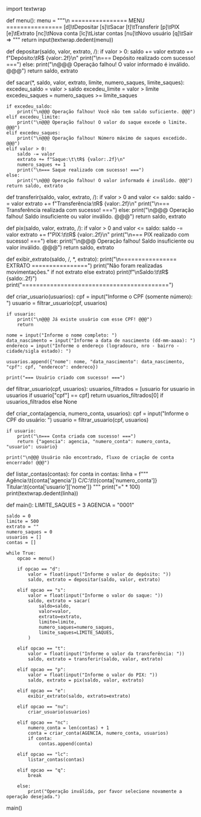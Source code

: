 import textwrap

def menu():
    menu = """\n
    ================ MENU ================
    [d]\tDepositar
    [s]\tSacar
    [t]\tTransferir
    [p]\tPIX
    [e]\tExtrato
    [nc]\tNova conta
    [lc]\tListar contas
    [nu]\tNovo usuário
    [q]\tSair
    => """
    return input(textwrap.dedent(menu))

def depositar(saldo, valor, extrato, /):
    if valor > 0:
        saldo += valor
        extrato += f"Depósito:\tR$ {valor:.2f}\n"
        print("\n=== Depósito realizado com sucesso! ===")
    else:
        print("\n@@@ Operação falhou! O valor informado é inválido. @@@")
    return saldo, extrato

def sacar(*, saldo, valor, extrato, limite, numero_saques, limite_saques):
    excedeu_saldo = valor > saldo
    excedeu_limite = valor > limite
    excedeu_saques = numero_saques >= limite_saques

    if excedeu_saldo:
        print("\n@@@ Operação falhou! Você não tem saldo suficiente. @@@")
    elif excedeu_limite:
        print("\n@@@ Operação falhou! O valor do saque excede o limite. @@@")
    elif excedeu_saques:
        print("\n@@@ Operação falhou! Número máximo de saques excedido. @@@")
    elif valor > 0:
        saldo -= valor
        extrato += f"Saque:\t\tR$ {valor:.2f}\n"
        numero_saques += 1
        print("\n=== Saque realizado com sucesso! ===")
    else:
        print("\n@@@ Operação falhou! O valor informado é inválido. @@@")
    return saldo, extrato

def transferir(saldo, valor, extrato, /):
    if valor > 0 and valor <= saldo:
        saldo -= valor
        extrato += f"Transferência:\tR$ {valor:.2f}\n"
        print("\n=== Transferência realizada com sucesso! ===")
    else:
        print("\n@@@ Operação falhou! Saldo insuficiente ou valor inválido. @@@")
    return saldo, extrato

def pix(saldo, valor, extrato, /):
    if valor > 0 and valor <= saldo:
        saldo -= valor
        extrato += f"PIX:\t\tR$ {valor:.2f}\n"
        print("\n=== PIX realizado com sucesso! ===")
    else:
        print("\n@@@ Operação falhou! Saldo insuficiente ou valor inválido. @@@")
    return saldo, extrato

def exibir_extrato(saldo, /, *, extrato):
    print("\n================ EXTRATO ================")
    print("Não foram realizadas movimentações." if not extrato else extrato)
    print(f"\nSaldo:\t\tR$ {saldo:.2f}")
    print("==========================================")

def criar_usuario(usuarios):
    cpf = input("Informe o CPF (somente número): ")
    usuario = filtrar_usuario(cpf, usuarios)

    if usuario:
        print("\n@@@ Já existe usuário com esse CPF! @@@")
        return

    nome = input("Informe o nome completo: ")
    data_nascimento = input("Informe a data de nascimento (dd-mm-aaaa): ")
    endereco = input("Informe o endereço (logradouro, nro - bairro - cidade/sigla estado): ")

    usuarios.append({"nome": nome, "data_nascimento": data_nascimento, "cpf": cpf, "endereco": endereco})

    print("=== Usuário criado com sucesso! ===")

def filtrar_usuario(cpf, usuarios):
    usuarios_filtrados = [usuario for usuario in usuarios if usuario["cpf"] == cpf]
    return usuarios_filtrados[0] if usuarios_filtrados else None

def criar_conta(agencia, numero_conta, usuarios):
    cpf = input("Informe o CPF do usuário: ")
    usuario = filtrar_usuario(cpf, usuarios)

    if usuario:
        print("\n=== Conta criada com sucesso! ===")
        return {"agencia": agencia, "numero_conta": numero_conta, "usuario": usuario}

    print("\n@@@ Usuário não encontrado, fluxo de criação de conta encerrado! @@@")

def listar_contas(contas):
    for conta in contas:
        linha = f"""\
            Agência:\t{conta['agencia']}
            C/C:\t\t{conta['numero_conta']}
            Titular:\t{conta['usuario']['nome']}
        """
        print("=" * 100)
        print(textwrap.dedent(linha))

def main():
    LIMITE_SAQUES = 3
    AGENCIA = "0001"

    saldo = 0
    limite = 500
    extrato = ""
    numero_saques = 0
    usuarios = []
    contas = []

    while True:
        opcao = menu()

        if opcao == "d":
            valor = float(input("Informe o valor do depósito: "))
            saldo, extrato = depositar(saldo, valor, extrato)

        elif opcao == "s":
            valor = float(input("Informe o valor do saque: "))
            saldo, extrato = sacar(
                saldo=saldo,
                valor=valor,
                extrato=extrato,
                limite=limite,
                numero_saques=numero_saques,
                limite_saques=LIMITE_SAQUES,
            )

        elif opcao == "t":
            valor = float(input("Informe o valor da transferência: "))
            saldo, extrato = transferir(saldo, valor, extrato)

        elif opcao == "p":
            valor = float(input("Informe o valor do PIX: "))
            saldo, extrato = pix(saldo, valor, extrato)

        elif opcao == "e":
            exibir_extrato(saldo, extrato=extrato)

        elif opcao == "nu":
            criar_usuario(usuarios)

        elif opcao == "nc":
            numero_conta = len(contas) + 1
            conta = criar_conta(AGENCIA, numero_conta, usuarios)
            if conta:
                contas.append(conta)

        elif opcao == "lc":
            listar_contas(contas)

        elif opcao == "q":
            break

        else:
            print("Operação inválida, por favor selecione novamente a operação desejada.")

main()

